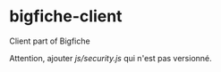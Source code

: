 # bigfiche-client

Client part of Bigfiche

Attention, ajouter _js/security.js_ qui n'est pas versionné.

